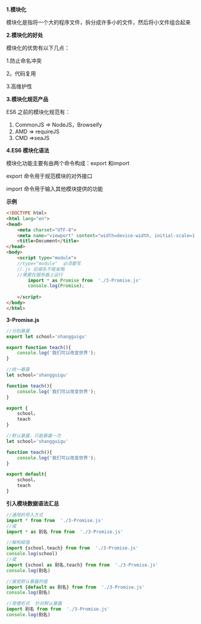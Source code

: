 **1.模块化**

模块化是指将一个大的程序文件，拆分成许多小的文件，然后将小文件组合起来

**2.模块化的好处**

模块化的优势有以下几点：

1.防止命名冲突

2。代码复用

3.高维护性

**3.模块化规范产品**

ES6 之前的模块化规范有：

1. CommonJS => NodeJS，Browseify
2. AMD => requireJS
3. CMD =>seaJS

**4.ES6 模块化语法**

模块化功能主要有由两个命令构成：export 和import

export 命令用于规范模块的对外接口

import 命令用于输入其他模块提供的功能

**示例**

```html
<!DOCTYPE html>
<html lang="en">
<head>
    <meta charset="UTF-8">
    <meta name="viewport" content="width=device-width, initial-scale=1.0">
    <title>Document</title>
</head>
<body>
    <script type="module">      
    //type="module"  必须要写
    //.js 后缀名不能省略
    //需要在服务器上运行
        import * as Promise from  './3-Promise.js'
        console.log(Promise);
        
    </script>
</body>
</html>
```

**3-Promise.js**

```js
//分别暴露
export let school='shangguigu'

export function teach(){
    console.log('我们可以改变世界');
}
```

```js
//统一暴露
let school='shangguigu'

function teach(){
    console.log('我们可以改变世界');
}

export {
	school，
	teach
}
```

```js
//默认暴露，只能暴露一次
let school='shangguigu'

function teach(){
    console.log('我们可以改变世界');
}

export default{
	school，
	teach
}
```

**引入模块数据语法汇总**

```js
//通用的导入方式
import * from from  './3-Promise.js'
//或
import * as 别名 from from  './3-Promise.js'
```

```js
//解构赋值
import {school,teach} from from  './3-Promise.js'
console.log(school)
//或
import {school as 别名,teach} from from  './3-Promise.js'
console.log(别名)
```

```js
//接受默认暴露的值
import {default as 别名} from from  './3-Promise.js'
console.log(别名)
```

```js
//简便形式  针对默认暴露
import 别名 from from  './3-Promise.js'
console.log(别名)
```

